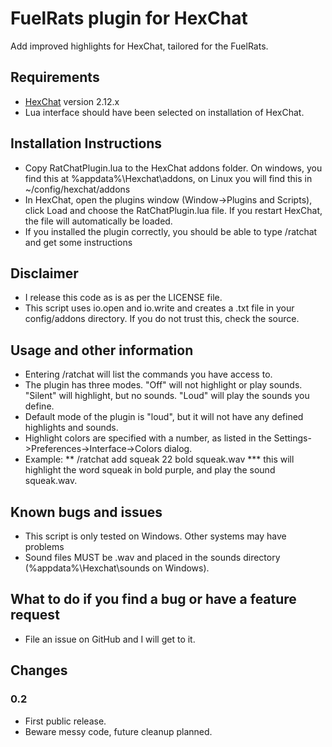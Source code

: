 # FuelRats plugin for HexChat
Add improved highlights for HexChat, tailored for the FuelRats.

## Requirements
* [HexChat](https://hexchat.github.io/) version 2.12.x
* Lua interface should have been selected on installation of HexChat. 

## Installation Instructions
* Copy RatChatPlugin.lua to the HexChat addons folder. On windows, you find this at %appdata%\Hexchat\addons, on Linux you will find this in ~/config/hexchat/addons
* In HexChat, open the plugins window (Window->Plugins and Scripts), click Load and choose the RatChatPlugin.lua file. If you restart HexChat, the file will automatically be loaded.
* If you installed the plugin correctly, you should be able to type /ratchat and get some instructions

## Disclaimer
* I release this code as is as per the LICENSE file.
* This script uses io.open and io.write and creates a .txt file in your config/addons directory. If you do not trust this, check the source.

## Usage and other information
* Entering /ratchat will list the commands you have access to.
* The plugin has three modes. "Off" will not highlight or play sounds. "Silent" will highlight, but no sounds. "Loud" will play the sounds you define.
* Default mode of the plugin is "loud", but it will not have any defined highlights and sounds.
* Highlight colors are specified with a number, as listed in the Settings->Preferences->Interface->Colors dialog.
* Example:
** /ratchat add squeak 22 bold squeak.wav
*** this will highlight the word squeak in bold purple, and play the sound squeak.wav.

## Known bugs and issues
* This script is only tested on Windows. Other systems may have problems
* Sound files MUST be .wav and placed in the sounds directory (%appdata%\Hexchat\sounds on Windows).

## What to do if you find a bug or have a feature request
* File an issue on GitHub and I will get to it.

## Changes
### 0.2
* First public release.
* Beware messy code, future cleanup planned.